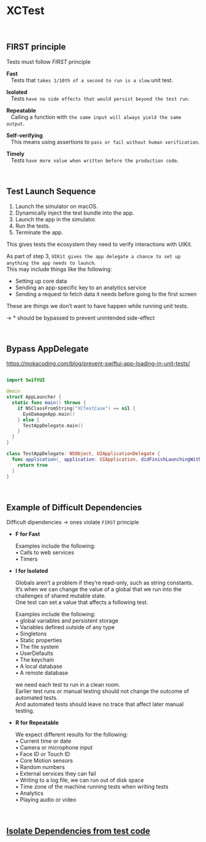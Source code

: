 # XCTest

<br>

## FIRST principle

Tests must follow *FIRST* principle  

**Fast**  
&nbsp;&nbsp; Tests that `takes 1/10th of a second to run is a slow` unit test.

**Isolated**  
&nbsp;&nbsp; Tests `have no side effects that would persist beyond the test run`.

**Repeatable**  
&nbsp;&nbsp; Calling a function with `the same input will always yield the same output`.

**Self-verifying**  
&nbsp;&nbsp; This means using assertions to `pass or fail without human verification`.

**Timely**  
&nbsp;&nbsp; Tests `have more value when written before the production code`.

<br>

## Test Launch Sequence

1. Launch the simulator on macOS.
2. Dynamically inject the test bundle into the app.
3. Launch the app in the simulator.
4. Run the tests.
5. Terminate the app.

This gives tests the ecosystem they need to verify interactions with UIKit.  

As part of step 3, `UIKit gives the app delegate a chance to set up anything the app needs to launch`.  
This may include things like the following:
- Setting up core data
- Sending an app-specific key to an analytics service
- Sending a request to fetch data it needs before going to the first screen

These are things we don’t want to have happen while running unit tests. 

-> * should be bypassed to prevent unintended side-effect

<br>

## Bypass AppDelegate

https://mokacoding.com/blog/prevent-swiftui-app-loading-in-unit-tests/

```swift

import SwiftUI

@main
struct AppLauncher {
  static func main() throws {
    if NSClassFromString("XCTestCase") == nil {
      EyeDamageApp.main()
    } else {
      TestAppDelegate.main()
    }
  }
}

class TestAppDelegate: NSObject, UIApplicationDelegate {
  func application(_ application: UIApplication, didFinishLaunchingWithOptions launchOptions: [UIApplication.LaunchOptionsKey: Any]?) -> Bool {
    return true
  }
}

```

<br>

## Example of Difficult Dependencies

Difficult dipendencies -> ones violate `FIRST` principle

- **F for Fast**  

	Examples include the following:  
	• Calls to web services  
	• Timers  

- **I for Isolated** 

	Globals aren’t a problem if they’re read-only, such as string constants.  
	It’s when we can change the value of a global that we run into the challenges of shared mutable state.  
	One test can set a value that affects a following test.  
	
	Examples include the following:  
	• global variables and persistent storage  
	• Variables defined outside of any type  
	• Singletons  
	• Static properties  
	• The file system  
	• UserDefaults  
	• The keychain  
	• A local database  
	• A remote database  

	we need each test to run in a clean room.  
	Earlier test runs or manual testing should not change the outcome of automated tests.  
	And automated tests should leave no trace that affect later manual testing.  

- **R for Repeatable**  

	We expect different results for the following:  
	• Current time or date  
	• Camera or microphone input  
	• Face ID or Touch ID  
	• Core Motion sensors  
	• Random numbers  
	• External services they can fail  
	• Writing to a log file, we can run out of disk space  
	• Time zone of the machine running tests when writing tests  
	• Analytics  
	• Playing audio or video  

<br>


## [Isolate Dependencies from test code](https://github.com/YIshihara11201/iOSTips/blob/main/XCTest/XCTest_Isolate_Dependencies.md)
